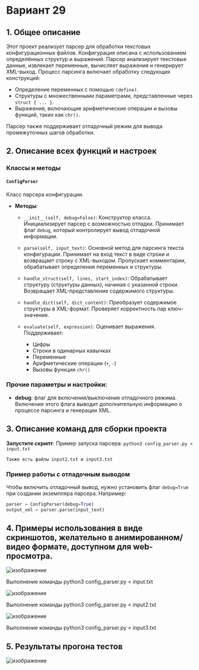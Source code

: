 # Вариант 29

## 1. Общее описание

Этот проект реализует парсер для обработки текстовых конфигурационных файлов. Конфигурация описана с использованием определённых структур и выражений. Парсер анализирует текстовые данные, извлекает переменные, вычисляет выражения и генерирует XML-выход. Процесс парсинга включает обработку следующих конструкций:

- Определение переменных с помощью `(define)`.
- Структуры с множественными параметрами, представленные через `struct { ... }`.
- Выражения, включающие арифметические операции и вызовы функций, таких как `chr()`.

Парсер также поддерживает отладочный режим для вывода промежуточных шагов обработки.

## 2. Описание всех функций и настроек

### Классы и методы

#### `ConfigParser`

Класс парсера конфигурации.

- **Методы**:
  - `__init__(self, debug=False)`:
    Конструктор класса. Инициализирует парсер с возможностью отладки. Принимает флаг `debug`, который контролирует вывод отладочной информации.
  
  - `parse(self, input_text)`:
    Основной метод для парсинга текста конфигурации. Принимает на вход текст в виде строки и возвращает строку с XML-выходом. Пропускает комментарии, обрабатывает определения переменных и структуры.
  
  - `handle_struct(self, lines, start_index)`:
    Обрабатывает структуру (структуры данных), начиная с указанной строки. Возвращает XML-представление содержимого структуры.
  
  - `handle_dict(self, dict_content)`:
    Преобразует содержимое структуры в XML-формат. Проверяет корректность пар ключ-значение.
  
  - `evaluate(self, expression)`:
    Оценивает выражения. Поддерживает:
    - Цифры
    - Строки в одинарных кавычках
    - Переменные
    - Арифметические операции (`+`, `-`)
    - Вызовы функции `chr()`

### Прочие параметры и настройки:

- **debug**: флаг для включения/выключения отладочного режима. Включение этого флага выводит дополнительную информацию о процессе парсинга и генерации XML.

## 3. Описание команд для сборки проекта

 **Запустите скрипт**:
    Пример запуска парсера:
    ```
    python3 config_parser.py < input.txt
    ```

    Также есть файлы input2.txt и input3.txt

### Пример работы с отладочным выводом

Чтобы включить отладочный вывод, нужно установить флаг `debug=True` при создании экземпляра парсера. Например:

```python
parser = ConfigParser(debug=True)
output_xml = parser.parse(input_text)
```

## 4. Примеры использования в виде скриншотов, желательно в анимированном/видео формате, доступном для web-просмотра.

![изображение](https://github.com/user-attachments/assets/3ea420eb-a918-4319-b66f-d5fabf823c72)


Выполнение команды python3 config_parser.py < input.txt

![изображение](https://github.com/user-attachments/assets/78bd55a1-4a91-4ee7-9b93-55c88cdf9fca)

Выполнение команды python3 config_parser.py < input2.txt 

![изображение](https://github.com/user-attachments/assets/733f9b8c-c79c-4571-bab8-ce1358b62604)

Выполнение команды python3 config_parser.py < input3.txt 

## 5. Результаты прогона тестов 

![изображение](https://github.com/user-attachments/assets/a14619be-1247-4074-8183-004c2ff50340)


